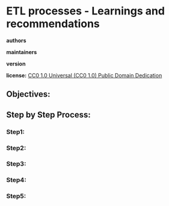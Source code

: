 # ETL processes - Learnings and recommendations

**authors**

**maintainers**

**version**

**license:** [CC0 1.0 Universal (CC0 1.0) Public Domain Dedication](https://creativecommons.org/publicdomain/zero/1.0/deed.en)

        

## Objectives:

## Step by Step Process:

### Step1:
    
### Step2:
    
### Step3:
  
### Step4:
    
### Step5: